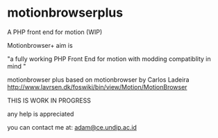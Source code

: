 # motionbrowserplus
A PHP front end for motion (WIP)

Motionbrowser+ aim is 

"a fully working PHP Front End for motion with modding compatiblity in mind "

motionbrowser plus based on motionbrowser by Carlos Ladeira 
http://www.lavrsen.dk/foswiki/bin/view/Motion/MotionBrowser


THIS IS WORK IN PROGRESS

any help is appreciated

you can contact me at: adam@ce.undip.ac.id
